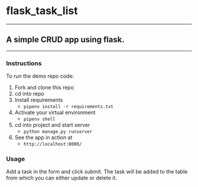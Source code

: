 # flask_task_list
___

## A simple CRUD app using flask. 

___

### Instructions

To run the demo repo code:
1. Fork and clone this repo
2. cd into repo
3. Install requirements
   - `pipenv install -r requirements.txt`
4. Activate your virtual environment
   - `pipenv shell`
4. cd into project and start server
   - `python manage.py runserver` 
5. See the app in action at
   - `http://localhost:8000/`
   
### Usage

Add a task in the form and click submit. The task will be added to the table from which you can either update or delete it.
